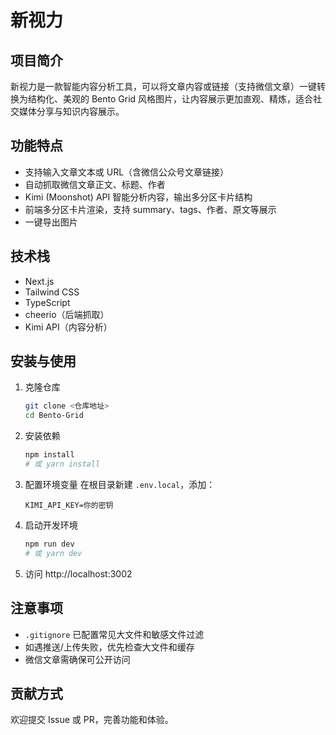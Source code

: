 # 新视力

## 项目简介
新视力是一款智能内容分析工具，可以将文章内容或链接（支持微信文章）一键转换为结构化、美观的 Bento Grid 风格图片，让内容展示更加直观、精炼，适合社交媒体分享与知识内容展示。

## 功能特点
- 支持输入文章文本或 URL（含微信公众号文章链接）
- 自动抓取微信文章正文、标题、作者
- Kimi (Moonshot) API 智能分析内容，输出多分区卡片结构
- 前端多分区卡片渲染，支持 summary、tags、作者、原文等展示
- 一键导出图片

## 技术栈
- Next.js
- Tailwind CSS
- TypeScript
- cheerio（后端抓取）
- Kimi API（内容分析）

## 安装与使用
1. 克隆仓库
   ```bash
   git clone <仓库地址>
   cd Bento-Grid
   ```
2. 安装依赖
   ```bash
   npm install
   # 或 yarn install
   ```
3. 配置环境变量
   在根目录新建 `.env.local`，添加：
   ```
   KIMI_API_KEY=你的密钥
   ```
4. 启动开发环境
   ```bash
   npm run dev
   # 或 yarn dev
   ```
5. 访问 http://localhost:3002

## 注意事项
- `.gitignore` 已配置常见大文件和敏感文件过滤
- 如遇推送/上传失败，优先检查大文件和缓存
- 微信文章需确保可公开访问

## 贡献方式
欢迎提交 Issue 或 PR，完善功能和体验。 